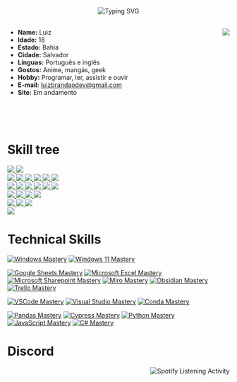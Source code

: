 <div align="center">
  <img src="https://readme-typing-svg.demolab.com?font=Fira+Code&pause=1000&color=A7A459&random=false&width=435&lines=To+be+the+best+version." alt="Typing SVG" />
  <br><br>
</div>

<div style="clear: right;">
  <img src="https://imgur.com/7gPmWMt.png" align="right">
  <ul>
    <li><b>Name:</b> Luiz</li>
    <li><b>Idade:</b> 18</li>
    <li><b>Estado:</b> Bahia</li>
    <li><b>Cidade:</b> Salvador</li>
    <li><b>Línguas:</b> Português e inglês</li>
    <li><b>Gostos:</b> Anime, mangás, geek</li>
    <li><b>Hobby:</b> Programar, ler, assistir e ouvir</li>
    <li><b>E-mail:</b> <a href="mailto:luizbrandaodev@gmail.com">luizbrandaodev@gmail.com</a></li>
    <li><b>Site:</b> Em andamento</li>
  </ul>
  <br><br><br>
</div>


# Skill tree
<a href="https://www.microsoft.com/pt-br/software-download/windows10">
  <img src="https://img.shields.io/badge/Windows-0078D6?style=for-the-badge&logo=windows&logoColor=white" />
</a>

<a href="https://www.microsoft.com/pt-br/software-download/windows11">
<img src="https://img.shields.io/badge/Windows_11-0078d4?style=for-the-badge&logo=windows-11&logoColor=white" />
</a>

</br>
<a href="https://chatdireto.com/7199465970">
<img src="https://img.shields.io/badge/WhatsApp-25D366?style=for-the-badge&logo=WhatsApp&logoColor=white" />
</a>

<a href="https://www.instagram.com/luizzyr_/">
<img src="https://img.shields.io/badge/Instagram-E4405F?style=for-the-badge&logo=instagram&logoColor=white" />
</a>

<a href="https://pt.quora.com/profile/Room-1">
<img src="https://img.shields.io/badge/Quora-%23B92B27.svg?&style=for-the-badge&logo=Quora&logoColor=white" />
</a>

<a href="https://myanimelist.net/profile/Roomzy">
<img src="https://img.shields.io/badge/Myanimelist-2E51A2?style=for-the-badge&logo=myanimelist&logoColor=white" />
</a>

<a href="https://www.linkedin.com/in/luiz-brandão-39633a244/">
<img src="https://img.shields.io/badge/LinkedIn-0077B5?style=for-the-badge&logo=linkedin&logoColor=white" />
</a>

<a href="https://github.com/RoomDev">
<img src="https://img.shields.io/badge/GitHub-100000?style=for-the-badge&logo=github&logoColor=white" />
</a>
</br>

<a href="https://docs.google.com/spreadsheets">
<img src="https://img.shields.io/badge/Google%20Sheets-34A853?style=for-the-badge&logo=google-sheets&logoColor=white" />
</a>

<a href="https://www.microsoft.com/pt-br/microsoft-365/excel">
<img src="https://img.shields.io/badge/Microsoft_Excel-217346?style=for-the-badge&logo=microsoft-excel&logoColor=white" />
</a>

<a href="https://www.microsoft.com/pt-br/microsoft-365/sharepoint/collaboration">
<img src="https://img.shields.io/badge/Microsoft_SharePoint-0078D4?style=for-the-badge&logo=microsoft-sharepoint&logoColor=white" />
</a>

<a href="https://miro.com/pt/">
<img src="https://img.shields.io/badge/Miro-F7C922?style=for-the-badge&logo=Miro&logoColor=050036" />
</a>

<a href="https://obsidian.md">
<img src="https://img.shields.io/badge/Obsidian-483699?style=for-the-badge&logo=Obsidian&logoColor=white" />
</a>

<a href="https://trello.com/home.html">
<img src="https://img.shields.io/badge/Trello-0052CC?style=for-the-badge&logo=trello&logoColor=white" />
</a>

</br>

<a href="https://code.visualstudio.com">
<img src="https://img.shields.io/badge/VSCode-0078D4?style=for-the-badge&logo=visual%20studio%20code&logoColor=white" />
</a>

<a href="https://visualstudio.microsoft.com/pt-br/vs/community/">
<img src="https://img.shields.io/badge/Visual_Studio-5C2D91?style=for-the-badge&logo=visual%20studio&logoColor=white" />
</a>

<a href="https://www.anaconda.com">
<img src="https://img.shields.io/badge/conda-342B029.svg?&style=for-the-badge&logo=anaconda&logoColor=white" />
</a>

<a href="https://www.cypress.io">
<img src="https://img.shields.io/badge/Cypress-17202C?style=for-the-badge&logo=cypress&logoColor=white" />
</a>

</br>

<a href="https://www.python.org">
<img src="https://img.shields.io/badge/Python-FFD43B?style=for-the-badge&logo=python&logoColor=blue" />
</a>

<a href="https://developer.mozilla.org/pt-BR/docs/Web/JavaScript">
<img src="https://img.shields.io/badge/JavaScript-323330?style=for-the-badge&logo=javascript&logoColor=F7DF1E" />
</a>

<a href="https://dotnet.microsoft.com/pt-br/languages/csharp">
<img src="https://img.shields.io/badge/C%23-239120?style=for-the-badge&logo=csharp&logoColor=white" />
</a>

</br>
<a href="https://pandas.pydata.org">
<img src="https://img.shields.io/badge/Pandas-2C2D72?style=for-the-badge&logo=pandas&logoColor=white" />
</a>

# Technical Skills

[![Windows Mastery](https://img.shields.io/badge/Windows-80%25-brightgreen)](https://www.microsoft.com/en-us/windows)
[![Windows 11 Mastery](https://img.shields.io/badge/Windows_11-70%25-brightgreen)](https://www.microsoft.com/en-us/windows/windows-11)
</br>

[![Google Sheets Mastery](https://img.shields.io/badge/Google_Sheets-60%25-brightgreen)](https://www.google.com/sheets)
[![Microsoft Excel Mastery](https://img.shields.io/badge/Microsoft_Excel-20%25-yellow)](https://www.microsoft.com/en-us/microsoft-365/excel)
[![Microsoft Sharepoint Mastery](https://img.shields.io/badge/Microsoft_Sharepoint-15%25-red)](https://www.microsoft.com/en-us/microsoft-365/sharepoint)
[![Miro Mastery](https://img.shields.io/badge/Miro-80%25-brightgreen)](https://miro.com/)
[![Obsidian Mastery](https://img.shields.io/badge/Obsidian-10%25-red)](https://obsidian.md/)
[![Trello Mastery](https://img.shields.io/badge/Trello-100%25-brightgreen)](https://trello.com/)
</br>

[![VSCode Mastery](https://img.shields.io/badge/VSCode-60%25-brightgreen)](https://code.visualstudio.com/)
[![Visual Studio Mastery](https://img.shields.io/badge/Visual_Studio-5%25-red)](https://visualstudio.microsoft.com/)
[![Conda Mastery](https://img.shields.io/badge/Conda-45%25-yellow)](https://conda.io/)
</br>

[![Pandas Mastery](https://img.shields.io/badge/Pandas-80%25-brightgreen)](https://pandas.pydata.org/)
[![Cypress Mastery](https://img.shields.io/badge/Cypress-60%25-brightgreen)](https://www.cypress.io/)
[![Python Mastery](https://img.shields.io/badge/Python-50%25-yellow)](https://www.python.org/)
[![JavaScript Mastery](https://img.shields.io/badge/JavaScript-10%25-red)](https://developer.mozilla.org/en-US/docs/Web/JavaScript)
[![C# Mastery](https://img.shields.io/badge/C%23-5%25-red)](https://docs.microsoft.com/en-us/dotnet/csharp/)



# Discord
<p align="right">
  <img src="https://lanyard.kyrie25.me/api/892048596164309043?waveColor=8B8BFA&waveSpotifyColor=B48EF7&gradient=7E37F9-B48EF7-E568C4&imgStyle=square" alt="Spotify Listening Activity">
</p>
